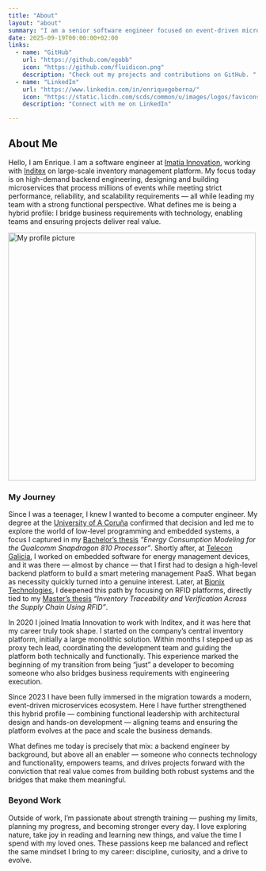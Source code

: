 ```yaml
---
title: "About"
layout: "about"
summary: "I am a senior software engineer focused on event-driven microservices, performance, and scalability."
date: 2025-09-19T00:00:00+02:00
links:
  - name: "GitHub"
    url: "https://github.com/egobb"
    icon: "https://github.com/fluidicon.png"
    description: "Check out my projects and contributions on GitHub. "
  - name: "LinkedIn"
    url: "https://www.linkedin.com/in/enriquegoberna/"
    icon: "https://static.licdn.com/scds/common/u/images/logos/favicons/v1/favicon.ico"
    description: "Connect with me on LinkedIn"

---
```


## About Me

Hello, I am Enrique. I am a software engineer at [Imatia Innovation](https://www.imatia.com/), working with [Inditex](https://www.inditex.com/itxcomweb/es/es/home) on large-scale inventory 
management platform. My focus today is on high-demand backend engineering, designing and building microservices that process millions of events while meeting strict performance, reliability, and scalability requirements — all while leading my team with a strong functional perspective.
What defines me is being a hybrid profile: I bridge business 
requirements with technology, enabling teams and ensuring projects deliver real value.

<img src="/images/nature_profile_small.jpeg" alt="My profile picture" width="500">


### My Journey

Since I was a teenager, I knew I wanted to become a computer engineer. My degree at the [University of A Coruña](https://www.udc.es/) confirmed that decision and led me to explore the world of low-level programming and embedded systems, a focus I captured in my [Bachelor’s thesis](https://drive.google.com/file/d/1WrdhfTrU4Ey2ytuP9didsABFV0ZPd8cK/view?usp=sharing) *“Energy Consumption Modeling for the Qualcomm Snapdragon 810 Processor”*. Shortly after, at [Telecon Galicia](https://telecongalicia.com/), I worked on embedded software for energy management devices, and it was there — almost by chance — that I first had to design a high-level backend platform to build a smart metering management PaaS. What began as necessity quickly turned into a genuine interest. Later, at [Bionix Technologies](https://www.linkedin.com/company/bionixsupplychaintechnologies/?originalSubdomain=es), I deepened this path by focusing on RFID platforms, directly tied to my [Master’s thesis]((https://drive.google.com/file/d/151UcWF2ceoW0Mq8scb0J0-OAJDNRPLb9/view?usp=sharing)) *“Inventory Traceability and Verification Across the Supply Chain Using RFID”*.

In 2020 I joined Imatia Innovation to work with Inditex, and it was here that my career truly took shape. I started on the company’s central inventory platform, initially a large monolithic solution. Within months I stepped up as proxy tech lead, coordinating the development team and guiding the platform both technically and functionally. This experience marked the beginning of my transition from being “just” a developer to becoming someone who also bridges business requirements with engineering execution.

Since 2023 I have been fully immersed in the migration towards a modern, event-driven microservices ecosystem. Here I have further strengthened this hybrid profile — combining functional leadership with architectural design and hands-on development — aligning teams and ensuring the platform evolves at the pace and scale the business demands.

What defines me today is precisely that mix: a backend engineer by background, but above all an enabler — someone who connects technology and functionality, empowers teams, and drives projects forward with the conviction that real value comes from building both robust systems and the bridges that make them meaningful.

### Beyond Work

Outside of work, I’m passionate about strength training — pushing my limits, planning my progress, and becoming stronger every day. I love exploring nature, take joy in reading and learning new things, and value the time I spend with my loved ones. These passions keep me balanced and reflect the same mindset I bring to my career: discipline, curiosity, and a drive to evolve.

